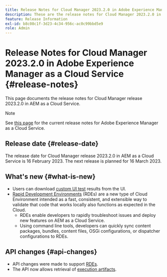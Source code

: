```yaml
---
title: Release Notes for Cloud Manager 2023.2.0 in Adobe Experience Manager as a Cloud Service
description: These are the release notes for Cloud Manager 2023.2.0 in AEM as a Cloud Service.
feature: Release Information
exl-id: b8c08c1f-3d23-4c34-956c-ac0c99bbd5e9
role: Admin
---
```

# Release Notes for Cloud Manager 2023.2.0 in Adobe Experience Manager as a Cloud Service {#release-notes}

This page documents the release notes for Cloud Manager release 2023.2.0 in AEM as a Cloud Service.

>[!NOTE]
>
>See [this page](/help/release-notes/release-notes-cloud/release-notes-current.md) for the current release notes for Adobe Experience Manager as a Cloud Service.

## Release date {#release-date}

The release date for Cloud Manager release 2023.2.0 in AEM as a Cloud Service is 16 February 2023. The next release is planned for 16 March 2023.

## What's new {#what-is-new}

* Users can download [custom UI test](/help/implementing/cloud-manager/ui-testing.md) results from the UI.
* [Rapid Development Environments](/help/implementing/developing/introduction/rapid-development-environments.md) (RDEs) are a new type of Cloud Environment intended as a fast, consistent, and extensible way to validate that code that works locally also functions as expected in the Cloud.
  * RDEs enable developers to rapidly troubleshoot issues and deploy new features on AEM as a Cloud Service.
  * Using command line tools, developers can quickly sync content packages, bundles, content files, OSGi configurations, or dispatcher configurations to RDEs.

## API changes {#api-changes}

* API changes were made to support [RDEs](https://developer.adobe.com/experience-cloud/cloud-manager/reference/api/#tag/Rapid-Development-Environments).
* The API now allows retrieval of [execution artifacts](https://developer.adobe.com/experience-cloud/cloud-manager/reference/api/#tag/Execution-Artifacts).
